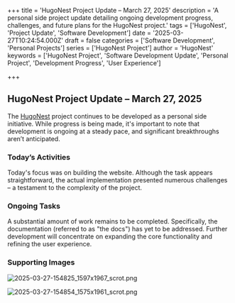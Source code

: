 +++
title = 'HugoNest Project Update – March 27, 2025'
description = 'A personal side project update detailing ongoing development progress, challenges, and future plans for the HugoNest project.'
tags = ['HugoNest', 'Project Update', 'Software Development']
date = '2025-03-27T10:24:54.000Z'
draft = false
categories = ['Software Development', 'Personal Projects']
series = ['HugoNest Project']
author = 'HugoNest'
keywords = ['HugoNest Project', 'Software Development Update', 'Personal Project', 'Development Progress', 'User Experience']

+++

## HugoNest Project Update – March 27, 2025

The [HugoNest](/posts/what-is-hugonest/) project continues to be developed as a personal side initiative. While progress is being made, it's important to note that development is ongoing at a steady pace, and significant breakthroughs aren’t anticipated.

### Today’s Activities

Today's focus was on building the website.  Although the task appears straightforward, the actual implementation presented numerous challenges – a testament to the complexity of the project.

### Ongoing Tasks

A substantial amount of work remains to be completed. Specifically, the documentation (referred to as "the docs") has yet to be addressed.  Further development will concentrate on expanding the core functionality and refining the user experience.

### Supporting Images

![2025-03-27-154825_1597x1967_scrot.png](2025-03-27-154825_1597x1967_scrot.png)

![2025-03-27-154854_1575x1961_scrot.png](2025-03-27-154854_1575x1961_scrot.png)
